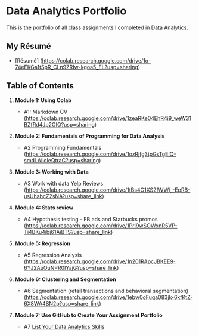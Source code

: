 # Data Analytics Portfolio
This is the portfolio of all class assignments I completed in Data Analytics. 

## My Résumé
- [Résumé] (https://colab.research.google.com/drive/1o-74eFKGa1tSpR_CLn9ZRIw-kgoa5_FL?usp=sharing)

## Table of Contents
1. **Module 1: Using Colab**
   - A1: Markdown CV (https://colab.research.google.com/drive/1zeaRKe04EhR4i9_weW31BZfRd4Jp2OIQ?usp=sharing)
   
2. **Module 2: Fundamentals of Programming for Data Analysis**
   - A2 Programming Fundamentals (https://colab.research.google.com/drive/1ozRjfg3tpGsTgEIQ-smdLAIioleQtraC?usp=sharing)
   
3. **Module 3: Working with Data**
   - A3 Work with data Yelp Reviews (https://colab.research.google.com/drive/1tBs4G1XS2fWWj_-EpRB-usUhabcZ2sNA?usp=share_link)
  
4. **Module 4: Stats review**
   - A4 Hypothesis testing - FB ads and Starbucks promos (https://colab.research.google.com/drive/1PrI9wSOWxnR5VP-Ti4BKu4ibj61AiBTS?usp=share_link)

5. **Module 5: Regression**
   - A5 Regression Analysis (https://colab.research.google.com/drive/1n201RApcJBKEE9-6YJ2AuOuNPR0IYajG?usp=share_link)

6. **Module 6: Clustering and Segmentation**
   - A6 Segmentation (retail transactions and behavioral segmentation)(https://colab.research.google.com/drive/1ebw0oFuqa083jk-6kfKtZ-6X8WA4SN2p?usp=share_link)
   
7. **Module 7: Use GitHub to Create Your Assignment Portfolio**
    - A7 [List Your Data Analytics Skills](https://github.com/KingOfAll14/Data_Analytics_Portfolio/edit/main/README.md)
